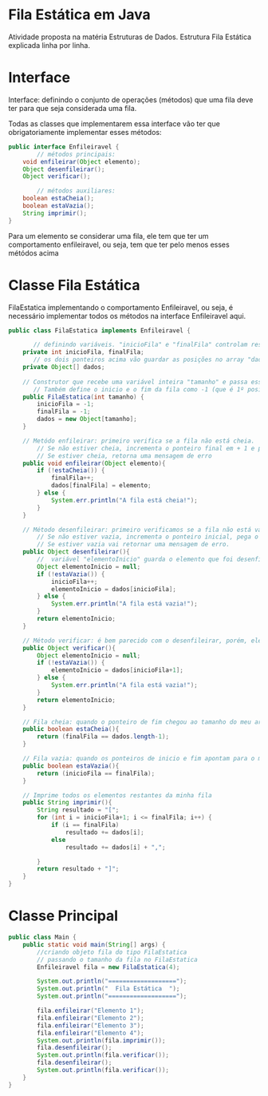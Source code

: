 # Fila Estática em Java

Atividade proposta na matéria Estruturas de Dados. Estrutura Fila Estática explicada linha por linha.

#

# Interface

Interface: definindo o conjunto de operações (métodos) que uma fila deve ter para que seja considerada uma fila.

Todas as classes que implementarem essa interface vão ter que obrigatoriamente implementar esses métodos:

```java
public interface Enfileiravel {
        // métodos principais:
    void enfileirar(Object elemento);
    Object desenfileirar();
    Object verificar();

        // métodos auxiliares:
    boolean estaCheia();
    boolean estaVazia();
    String imprimir();
}
```
Para um elemento se considerar uma fila, ele tem que ter um comportamento enfileiravel, ou seja, tem que ter pelo menos esses métódos acima

# Classe Fila Estática

FilaEstatica implementando o comportamento Enfileiravel, ou seja, é necessário implementar todos os métodos na interface Enfileiravel aqui.

```java
public class FilaEstatica implements Enfileiravel {

       // definindo variáveis. "inicioFila" e "finalFila" controlam respectivamente o começo e o fim da fila
    private int inicioFila, finalFila;
       // os dois ponteiros acima vão guardar as posições no array "dados" abaixo
    private Object[] dados;
    
    // Construtor que recebe uma variável inteira "tamanho" e passa esse tamanho para criar o array
       // Também define o inicio e o fim da fila como -1 (que é 1º posição inválida do array, pois o array inicia no 0)
    public FilaEstatica(int tamanho) {
        inicioFila = -1;
        finalFila = -1;
        dados = new Object[tamanho];
    }

    // Metódo enfileirar: primeiro verifica se a fila não está cheia.
        // Se não estiver cheia, incrementa o ponteiro final em + 1 e passa o elemento inserido para o final da fila
        // Se estiver cheia, retorna uma mensagem de erro
    public void enfileirar(Object elemento){
        if (!estaCheia()) {
            finalFila++;
            dados[finalFila] = elemento;
        } else {
            System.err.println("A fila está cheia!");
        }
    }

    // Método desenfileirar: primeiro verificamos se a fila não está vazia.
        // Se não estiver vazia, incrementa o ponteiro inicial, pega o elemento que está nessa posição e atribui ele à elementoInicio
        // Se estiver vazia vai retornar uma mensagem de erro.
    public Object desenfileirar(){
        //  variável "elementoInicio" guarda o elemento que foi desenfileirado
        Object elementoInicio = null;
        if (!estaVazia()) {
            inicioFila++;
            elementoInicio = dados[inicioFila];
        } else {
            System.err.println("A fila está vazia!");
        }
        return elementoInicio;
    }

    // Método verificar: é bem parecido com o desenfileirar, porém, ele não vai mexer nos ponteiros, pois só queremos  que ele espie o elemento que está na 1ª posição da fila
    public Object verificar(){
        Object elementoInicio = null;
        if (!estaVazia()) {
            elementoInicio = dados[inicioFila+1];
        } else {
            System.err.println("A fila está vazia!");
        }
        return elementoInicio;
    }

    // Fila cheia: quando o ponteiro de fim chegou ao tamanho do meu array - 1  (a última posição válida do meu array)
    public boolean estaCheia(){
        return (finalFila == dados.length-1);
    }

    // Fila vazia: quando os ponteiros de inicio e fim apontam para o mesmo valor (não necessariamente -1), pois, significa que foram feitos a mesma quantidade de enfileiramentos e desenfileiramentos
    public boolean estaVazia(){
        return (inicioFila == finalFila);
    }

    // Imprime todos os elementos restantes da minha fila
    public String imprimir(){
        String resultado = "[";
        for (int i = inicioFila+1; i <= finalFila; i++) {
            if (i == finalFila)
                resultado += dados[i];
            else
                resultado += dados[i] + ",";

        }
        return resultado + "]";
    }
}
```


# Classe Principal

```java
public class Main {
    public static void main(String[] args) {
        //criando objeto fila do tipo FilaEstatica
        // passando o tamanho da fila no FilaEstatica
        Enfileiravel fila = new FilaEstatica(4);

        System.out.println("===================");
        System.out.println("  Fila Estática  ");
        System.out.println("===================");

        fila.enfileirar("Elemento 1");
        fila.enfileirar("Elemento 2");
        fila.enfileirar("Elemento 3");
        fila.enfileirar("Elemento 4");
        System.out.println(fila.imprimir());
        fila.desenfileirar();
        System.out.println(fila.verificar());
        fila.desenfileirar();
        System.out.println(fila.verificar());
    }
}


```
